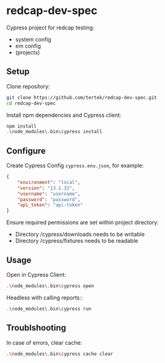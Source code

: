# redcap-dev-spec
Cypress project for redcap testing:

- system config
- em config
- (projects)


## Setup

Clone repository:
```bash
git clone https://github.com/tertek/redcap-dev-spec.git
cd redcap-dev-spec
```

Install npm dependencies and Cypress client:
```bash
npm install
.\node_modules\.bin\cypress install
```

## Configure

Create Cypress Config `cypress.env.json`,
for example:
```json
{
    "environment": "local",
    "version": "13.1.32",
    "username": "username",
    "password": "password",
    "api_token": "api-token"
}
```

Ensure required permissions are set within project directory:
- Directory /cypress/downloads needs to be writable
- Directory /cypress/fixtures needs to be readable

## Usage

Open in Cypress Client:
```bash
.\node_modules\.bin\cypress open
```

Headless with calling reports::
```bash
.\node_modules\.bin\cypress run
```

## Troublshooting
In case of errors, clear cache:
```bash
.\node_modules\.bin\cypress cache clear
```


